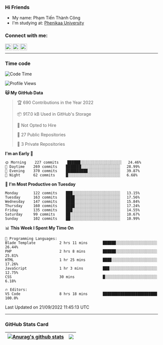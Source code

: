 ### Hi Friends

- My name: Phạm Tiến Thành Công
- I'm studying at: [Phenikaa University]


### Connect with me:
[<img align="left" alt="PhamTienThanhCong | Facebook" width="22px" src="https://upload.wikimedia.org/wikipedia/commons/thumb/1/16/Facebook-icon-1.png/640px-Facebook-icon-1.png" />][facebook]
[<img align="left" alt="PhamTienThanhCong | Zalo" width="22px" src="https://www.anphatpc.com.vn/template/anphat_2020v2/images/icon-zalo.jpg" />][zalo]
[<img align="left" alt="PhamTienThanhCong | LinkedIn" width="22px" src="https://cdn3.iconfinder.com/data/icons/inficons/512/linkedin.png" />][linkedin]

<br />

---

### Time code

<!--START_SECTION:waka-->
![Code Time](http://img.shields.io/badge/Code%20Time-562%20hrs%2045%20mins-blue)

![Profile Views](http://img.shields.io/badge/Profile%20Views-19-blue)

**🐱 My GitHub Data** 

> 🏆 690 Contributions in the Year 2022
 > 
> 📦 917.0 kB Used in GitHub's Storage 
 > 
> 🚫 Not Opted to Hire
 > 
> 📜 27 Public Repositories 
 > 
> 🔑 3 Private Repositories  
 > 
**I'm an Early 🐤** 

```text
🌞 Morning    227 commits    ██████░░░░░░░░░░░░░░░░░░░   24.46% 
🌆 Daytime    269 commits    ███████░░░░░░░░░░░░░░░░░░   28.99% 
🌃 Evening    370 commits    ██████████░░░░░░░░░░░░░░░   39.87% 
🌙 Night      62 commits     █░░░░░░░░░░░░░░░░░░░░░░░░   6.68%

```
📅 **I'm Most Productive on Tuesday** 

```text
Monday       122 commits    ███░░░░░░░░░░░░░░░░░░░░░░   13.15% 
Tuesday      163 commits    ████░░░░░░░░░░░░░░░░░░░░░   17.56% 
Wednesday    147 commits    ████░░░░░░░░░░░░░░░░░░░░░   15.84% 
Thursday     160 commits    ████░░░░░░░░░░░░░░░░░░░░░   17.24% 
Friday       135 commits    ███░░░░░░░░░░░░░░░░░░░░░░   14.55% 
Saturday     99 commits     ██░░░░░░░░░░░░░░░░░░░░░░░   10.67% 
Sunday       102 commits    ██░░░░░░░░░░░░░░░░░░░░░░░   10.99%

```


📊 **This Week I Spent My Time On** 

```text
💬 Programming Languages: 
Blade Template           2 hrs 11 mins       ██████░░░░░░░░░░░░░░░░░░░   26.44% 
PHP                      2 hrs 8 mins        ██████░░░░░░░░░░░░░░░░░░░   25.81% 
HTML                     1 hr 25 mins        ████░░░░░░░░░░░░░░░░░░░░░   17.26% 
JavaScript               1 hr 3 mins         ███░░░░░░░░░░░░░░░░░░░░░░   12.75% 
CSS                      30 mins             █░░░░░░░░░░░░░░░░░░░░░░░░   6.18%

🔥 Editors: 
VS Code                  8 hrs 18 mins       █████████████████████████   100.0%

```


 Last Updated on 21/09/2022 11:45:13 UTC
<!--END_SECTION:waka-->

---

### GitHub Stats Card

| <a href="https://github.com/phamtienthanhcong"><img align="center" src="https://github-readme-stats.vercel.app/api?username=PhamTienThanhCong&show_icons=true&include_all_commits=true&theme=buefy&hide_border=true&theme=ocean_dark" alt="Anurag's github stats" /></a> | <a href="https://github.com/phamtienthanhcong"><img align="center" src="https://github-readme-stats.vercel.app/api/top-langs/?username=PhamTienThanhCong&layout=compact&theme=buefy&hide_border=true&theme=ocean_dark" /></a> |
| ------------- | ------------- |

[Phenikaa University]: https://phenikaa-uni.edu.vn/vi
[facebook]: https://www.facebook.com/phamtienthanhcong
[linkedin]: https://linkedin.com/in/phamtienthanhcong
[zalo]: https://zalo.me/0396396332
[tiktok]: https://www.tiktok.com/@phamtienthanhcong
[web]: https://github.com/PhamTienThanhCong/web_dev
[min project]: https://github.com/PhamTienThanhCong/Project-Of-Web
[c and cpp]: https://github.com/PhamTienThanhCong/Code_C_and_Cpro
[python]: https://github.com/PhamTienThanhCong/Python_beginer
